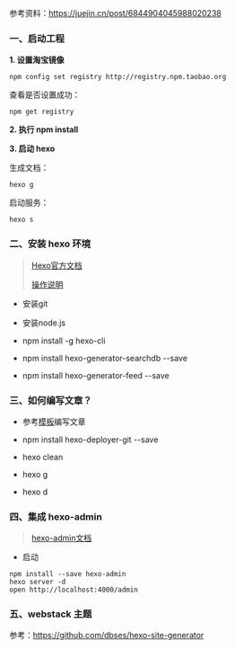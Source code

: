 参考资料：https://juejin.cn/post/6844904045988020238

### 一、启动工程

**1. 设置淘宝镜像**

```shell
npm config set registry http://registry.npm.taobao.org
```

查看是否设置成功：

```shell
npm get registry
```

**2. 执行 npm install**

**3. 启动 hexo**

生成文档：

```shell
hexo g
```

启动服务：

```shell
hexo s
```



### 二、安装 hexo 环境

> [Hexo官方文档](https://hexo.io/zh-cn/docs/)
>
> [操作说明](https://shen-yu.gitee.io/2019/ayer/)

- 安装git

- 安装node.js

- npm install -g hexo-cli

- npm install hexo-generator-searchdb --save

- npm install hexo-generator-feed --save


### 三、如何编写文章？

- 参考[模板](./source/_posts/my-first-blog.md)编写文章

- npm install hexo-deployer-git --save

- hexo clean

- hexo g

- hexo d

### 四、集成 hexo-admin

> [hexo-admin文档](https://github.com/jaredly/hexo-admin)

- 启动
````shell
npm install --save hexo-admin
hexo server -d
open http://localhost:4000/admin
````

### 五、webstack 主题

参考：https://github.com/dbses/hexo-site-generator